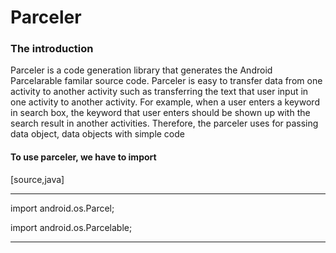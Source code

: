 # Parceler

### The introduction
Parceler is a code generation library that generates the Android Parcelarable familar source code. Parceler is easy to transfer data from one activity to another activity such as transferring the text that user input in one activity to another activity. For example, when a user enters a keyword in search box, the keyword that user enters should be shown up with the search result in another activities. Therefore, the parceler uses for passing data object, data objects with simple code 

#### To use parceler, we have to import
[source,java]

----
import android.os.Parcel;

import android.os.Parcelable;

----
